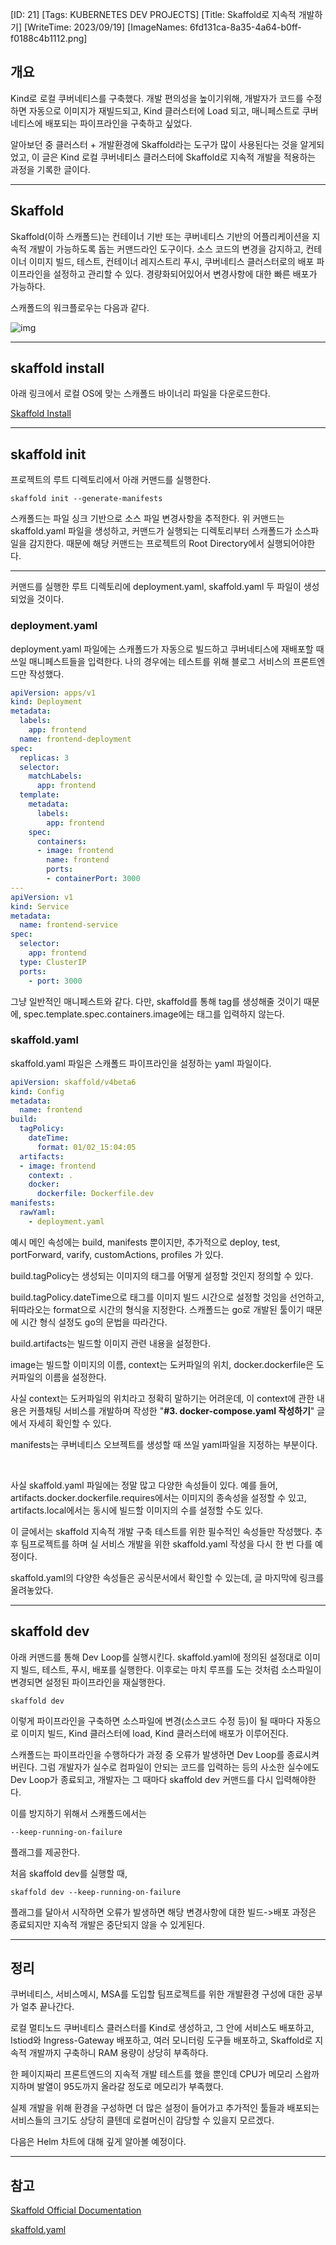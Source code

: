 [ID: 21]
[Tags: KUBERNETES DEV PROJECTS]
[Title: Skaffold로 지속적 개발하기]
[WriteTime: 2023/09/19]
[ImageNames: 6fd131ca-8a35-4a64-b0ff-f0188c4b1112.png]

## 개요

Kind로 로컬 쿠버네티스를 구축했다. 개발 편의성을 높이기위해, 개발자가 코드를 수정하면 자동으로 이미지가 재빌드되고, Kind 클러스터에 Load 되고, 매니페스트로 쿠버네티스에 배포되는 파이프라인을 구축하고 싶었다.

알아보던 중 클러스터 + 개발환경에 Skaffold라는 도구가 많이 사용된다는 것을 알게되었고, 이 글은 Kind 로컬 쿠버네티스 클러스터에 Skaffold로 지속적 개발을 적용하는 과정을 기록한 글이다.

---

## Skaffold

Skaffold(이하 스캐폴드)는 컨테이너 기반 또는 쿠버네티스 기반의 어플리케이션을 지속적 개발이 가능하도록 돕는 커맨드라인 도구이다. 소스 코드의 변경을 감지하고, 컨테이너 이미지 빌드, 테스트, 컨테이너 레지스트리 푸시, 쿠버네티스 클러스터로의 배포 파이프라인을 설정하고 관리할 수 있다. 경량화되어있어서 변경사항에 대한 빠른 배포가 가능하다.

스캐폴드의 워크플로우는 다음과 같다.

![img](http://www.choigonyok.com/api/assets/66-1.png)

---

## skaffold install

아래 링크에서 로컬 OS에 맞는 스캐폴드 바이너리 파일을 다운로드한다.

[Skaffold Install](https://skaffold.dev/docs/install/)

---

## skaffold init

프로젝트의 루트 디렉토리에서 아래 커맨드를 실행한다.

```
skaffold init --generate-manifests
```

스캐폴드는 파일 싱크 기반으로 소스 파일 변경사항을 추적한다. 위 커맨드는 skaffold.yaml 파일을 생성하고, 커맨드가 실행되는 디렉토리부터 스캐폴드가 소스파일을 감지한다. 때문에 해당 커맨드는 프로젝트의 Root Directory에서 실행되어야한다.

---

커맨드를 실행한 루트 디렉토리에 deployment.yaml, skaffold.yaml 두 파일이 생성되었을 것이다.

### deployment.yaml

deployment.yaml 파일에는 스캐폴드가 자동으로 빌드하고 쿠버네티스에 재배포할 때 쓰일 매니페스트들을 입력한다. 나의 경우에는 테스트를 위해 블로그 서비스의 프론트엔드만 작성했다.

```yaml
apiVersion: apps/v1
kind: Deployment
metadata:
  labels:
    app: frontend
  name: frontend-deployment
spec:
  replicas: 3
  selector:
    matchLabels:
      app: frontend
  template:
    metadata:
      labels:
        app: frontend
    spec:
      containers:
      - image: frontend
        name: frontend
        ports:
        - containerPort: 3000
---
apiVersion: v1
kind: Service
metadata:
  name: frontend-service
spec:
  selector:
    app: frontend
  type: ClusterIP
  ports:
    - port: 3000
```

그냥 일반적인 매니페스트와 같다. 다만, skaffold를 통해 tag를 생성해줄 것이기 때문에, spec.template.spec.containers.image에는 태그를 입력하지 않는다.

### skaffold.yaml

skaffold.yaml 파일은 스캐폴드 파이프라인을 설정하는 yaml 파일이다.

```yaml
apiVersion: skaffold/v4beta6
kind: Config
metadata:
  name: frontend
build:
  tagPolicy:
    dateTime:
      format: 01/02_15:04:05
  artifacts:
  - image: frontend
    context: .
    docker:
      dockerfile: Dockerfile.dev
manifests:
  rawYaml:
    - deployment.yaml
```

예시 메인 속성에는 build, manifests 뿐이지만, 추가적으로 deploy, test, portForward, varify, customActions, profiles 가 있다.

build.tagPolicy는 생성되는 이미지의 태그를 어떻게 설정할 것인지 정의할 수 있다.

build.tagPolicy.dateTime으로 태그를 이미지 빌드 시간으로 설정할 것임을 선언하고, 뒤따라오는 format으로 시간의 형식을 지정한다. 스캐폴드는 go로 개발된 툴이기 때문에 시간 형식 설정도 go의 문법을 따라간다.

build.artifacts는 빌드할 이미지 관련 내용을 설정한다.

image는 빌드할 이미지의 이름, context는 도커파일의 위치, docker.dockerfile은 도커파일의 이름을 설정한다.

사실 context는 도커파일의 위치라고 정확히 말하기는 어려운데, 이 context에 관한 내용은 커플채팅 서비스를 개발하며 작성한 \"**#3. docker-compose.yaml 작성하기**\" 글에서 자세히 확인할 수 있다.

manifests는 쿠버네티스 오브젝트를 생성할 때 쓰일 yaml파일을 지정하는 부분이다.

<br>

사실 skaffold.yaml 파일에는 정말 많고 다양한 속성들이 있다. 예를 들어, artifacts.docker.dockerfile.requires에서는 이미지의 종속성을 설정할 수 있고, artifacts.local에서는 동시에 빌드할 이미지의 수를 설정할 수도 있다.

이 글에서는 skaffold 지속적 개발 구축 테스트를 위한 필수적인 속성들만 작성했다. 추후 팀프로젝트를 하며 실 서비스 개발을 위한 skaffold.yaml 작성을 다시 한 번 다를 예정이다.

skaffold.yaml의 다양한 속성들은 공식문서에서 확인할 수 있는데, 글 마지막에 링크를 올려놓았다.

---

## skaffold dev

아래 커맨드를 통해 Dev Loop를 실행시킨다. skaffold.yaml에 정의된 설정대로 이미지 빌드, 테스트, 푸시, 배포를 실행한다. 이후로는 마치 루프를 도는 것처럼 소스파일이 변경되면 설정된 파이프라인을 재실행한다.

```
skaffold dev
```

이렇게 파이프라인을 구축하면 소스파일에 변경(소스코드 수정 등)이 될 때마다 자동으로 이미지 빌드, Kind 클러스터에 load, Kind 클러스터에 배포가 이루어진다.

스캐폴드는 파이프라인을 수행하다가 과정 중 오류가 발생하면 Dev Loop를 종료시켜버린다. 그럼 개발자가 실수로 컴파일이 안되는 코드를 입력하는 등의 사소한 실수에도 Dev Loop가 종료되고, 개발자는 그 때마다 skaffold dev 커맨드를 다시 입력해야한다.

이를 방지하기 위해서 스캐폴드에서는

```
--keep-running-on-failure
```

플래그를 제공한다.

처음 skaffold dev를 실행할 때, 

```
skaffold dev --keep-running-on-failure
```

플래그를 달아서 시작하면 오류가 발생하면 해당 변경사항에 대한 빌드->배포 과정은 종료되지만 지속적 개발은 중단되지 않을 수 있게된다.

---

## 정리

쿠버네티스, 서비스메시, MSA를 도입할 팀프로젝트를 위한 개발환경 구성에 대한 공부가 얼추 끝나간다. 

로컬 멀티노드 쿠버네티스 클러스터를 Kind로 생성하고, 그 안에 서비스도 배포하고, Istiod와 Ingress-Gateway 배포하고, 여러 모니터링 도구들 배포하고, Skaffold로 지속적 개발까지 구축하니 RAM 용량이 상당히 부족하다.

한 페이지짜리 프론트엔드의 지속적 개발 테스트를 했을 뿐인데 CPU가 메모리 스왑까지하며 발열이 95도까지 올라갈 정도로 메모리가 부족했다.

실제 개발을 위해 환경을 구성하면 더 많은 설정이 들어가고 추가적인 툴들과 배포되는 서비스들의 크기도 상당히 클텐데 로컬머신이 감당할 수 있을지 모르겠다.

다음은 Helm 차트에 대해 깊게 알아볼 예정이다.

---

## 참고

[Skaffold Official Documentation](https://skaffold.dev/docs/)

[skaffold.yaml](https://skaffold.dev/docs/references/yaml/)